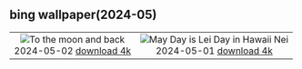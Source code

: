 ## bing wallpaper(2024-05)

|  |  |
| :----: | :----: |
| ![To the moon and back](https://cn.bing.com/th?id=OHR.CratersOfTheMoon_EN-US6516727783_UHD.jpg&pid=hp&w=384&h=216&rs=1&c=4) <br/>2024-05-02 [download 4k](https://cn.bing.com/th?id=OHR.CratersOfTheMoon_EN-US6516727783_UHD.jpg)| ![May Day is Lei Day in Hawaii Nei](https://cn.bing.com/th?id=OHR.HawaiianLei_EN-US6290126556_UHD.jpg&pid=hp&w=384&h=216&rs=1&c=4) <br/>2024-05-01 [download 4k](https://cn.bing.com/th?id=OHR.HawaiianLei_EN-US6290126556_UHD.jpg)|

